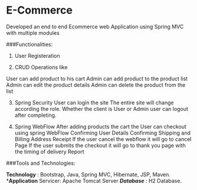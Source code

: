 # E-Commerce

Developed an end to end Ecommerce web Application using Spring MVC with multiple modules

###Functionalities:

1. User Registeration

2. CRUD Operations like

User can add product to his cart
Admin can add product to the product list
Admin can edit the product details
Admin can delete the product from the list

3. Spring Security
User can login the site
The entire site will change according the role. Whether the client is User or Admin
user can logout after completing.

4. Spring WebFlow
After adding products the cart the User can checkout using spring WebFlow
Confirming User Details
Confirming Shipping and Billing Address
Receipt
If the user cancel the webflow it will go to cancel Page
If the user submits the checkout it will go to thank you page with the timing of delivery Report

###Tools and Technologies:

**Technology** : Bootstrap, Java, Spring MVC, Hibernate, JSP, Maven.
***Application** Servicer: Apache Tomcat Server
***Database*** : H2 Database.
